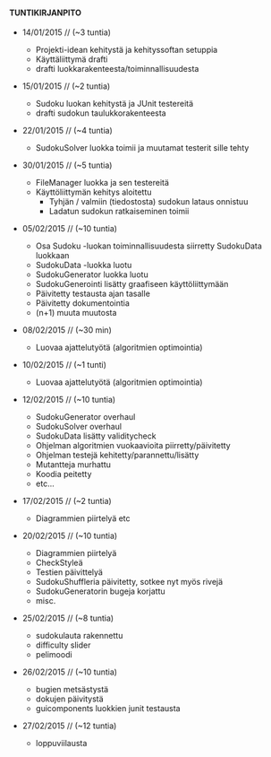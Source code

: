 #### TUNTIKIRJANPITO
* 14/01/2015 //  (~3 tuntia)
  * Projekti-idean kehitystä ja kehityssoftan setuppia
  * Käyttäliittymä drafti
  * drafti luokkarakenteesta/toiminnallisuudesta

* 15/01/2015 //  (~2 tuntia)
  * Sudoku luokan kehitystä ja JUnit testereitä
  * drafti sudokun taulukkorakenteesta

* 22/01/2015 // (~4 tuntia)
  * SudokuSolver luokka toimii ja muutamat testerit sille tehty

* 30/01/2015 // (~5 tuntia)
  * FileManager luokka ja sen testereitä
  * Käyttöliittymän kehitys aloitettu
    * Tyhjän / valmiin (tiedostosta) sudokun lataus onnistuu
    * Ladatun sudokun ratkaiseminen toimii

* 05/02/2015 // (~10 tuntia)
  * Osa Sudoku -luokan toiminnallisuudesta siirretty SudokuData luokkaan
  * SudokuData -luokka luotu
  * SudokuGenerator luokka luotu
  * SudokuGenerointi lisätty graafiseen käyttöliittymään
  * Päivitetty testausta ajan tasalle
  * Päivitetty dokumentointia
  * (n+1) muuta muutosta

* 08/02/2015 // (~30 min)
  * Luovaa ajattelutyötä (algoritmien optimointia)

* 10/02/2015 // (~1 tunti)
  * Luovaa ajattelutyötä (algoritmien optimointia)

* 12/02/2015 // (~10 tuntia)
  * SudokuGenerator overhaul
  * SudokuSolver overhaul
  * SudokuData lisätty validitycheck
  * Ohjelman algoritmien vuokaavioita piirretty/päivitetty
  * Ohjelman testejä kehitetty/parannettu/lisätty
  * Mutantteja murhattu
  * Koodia peitetty
  * etc...

* 17/02/2015 // (~2 tuntia)
  * Diagrammien piirtelyä etc

* 20/02/2015 // (~10 tuntia)
  * Diagrammien piirtelyä
  * CheckStyleä
  * Testien päivittelyä
  * SudokuShuffleria päivitetty, sotkee nyt myös rivejä
  * SudokuGeneratorin bugeja korjattu
  * misc.

* 25/02/2015 // (~8 tuntia)
  * sudokulauta rakennettu
  * difficulty slider
  * pelimoodi

* 26/02/2015 // (~10 tuntia)
  * bugien metsästystä
  * dokujen päivitystä
  * guicomponents luokkien junit testausta

* 27/02/2015 // (~12 tuntia)
  * loppuviilausta

